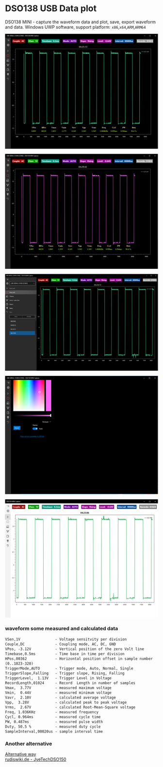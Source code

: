 # DSO138 USB Data plot
DSO138 MINI - capture the waveform data and plot, save, export waveform and data.
Windows UWP software, support platform: `x86`,`x64`,`ARM`,`ARM64`

![DSO138 MINI - capture 1](docs/Image1.png)  

![DSO138 MINI - capture 1](docs/Image2.png)  

![DSO138 MINI - capture 1](docs/Image3.png)  

![DSO138 MINI - capture 1](docs/Image4.png)  

![DSO138 MINI - capture 1](docs/Image5.png)  

### waveform some measured and calculated data

```
VSen,1V                - Voltage sensitvity per division
Couple,DC              - Coupling mode, AC, DC, GND
VPos, -3.12V           - Vertical position of the zero Volt line
Timebase,0.5ms         - Time base in time per division
HPos,00362             - Horizontal position offset in sample number (0..1023-320)
TriggerMode,AUTO       - Trigger mode, Auto, Normal, Single
TriggerSlope,Falling   - Trigger slope, Rising, Falling
TriggerLevel,  1.13V   - Trigger Level in Voltage
RecordLength,01024     - Record  Length in number of samples
Vmax,  3.77V           - measured maximum voltage
Vmin,  0.44V           - measured minimum voltage
Vavr,  2.10V           - calculated average voltage
Vpp,  3.28V            - calculated peak to peak voltage
Vrms,  2.67V           - calculated Root-Mean-Square voltage
Freq, 1.036KHz         - measured frequency
Cycl, 0.964ms          - measured cycle time
PW, 0.487ms            - measured pulse width
Duty, 50.5 %           - measured duty cycle
SampleInterval,00020us - sample interval time
```

### Another alternative

[Alternative way](blob/main/Alternative/README.md)  
[rudiswiki.de - JyeTechDSO150](https://www.rudiswiki.de/wiki9/JyeTechDSO150)  
